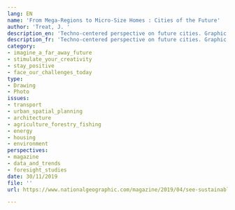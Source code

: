 ```yaml
---
lang: EN
name: 'From Mega-Regions to Micro-Size Homes : Cities of the Future'
author: 'Treat, J. '
description_en: 'Techno-centered perspective on future cities. Graphic illustrations. '
description_fr: 'Techno-centered perspective on future cities. Graphic illustrations. '
category:
- imagine_a_far_away_future
- stimulate_your_creativity
- stay_positive
- face_our_challenges_today
type:
- Drawing
- Photo
issues:
- transport
- urban_spatial_planning
- architecture
- agriculture_forestry_fishing
- energy
- housing
- environment
perspectives:
- magazine
- data_and_trends
- foresight_studies
date: 30/11/2019
file: ''
url: https://www.nationalgeographic.com/magazine/2019/04/see-sustainable-future-city-designed-for-people-and-nature/

---
```


